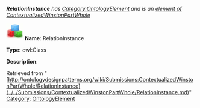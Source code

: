 ___RelationInstance__ has [Category:OntologyElement](../../Category/OntologyElement.md "Category:OntologyElement") and is an [element of](../../Property/ElementOf.md "Property:ElementOf") [ContextualizedWinstonPartWhole](../../Submissions/ContextualizedWinstonPartWhole.md "Submissions:ContextualizedWinstonPartWhole")_


  




[![Class](../../images/thumb/2/27/Class.gif/45px-Class.gif)](../../Image/Class.gif.md "Class")
__Name__: RelationInstance 


__Type:__ owl:Class 


__Description__: 





Retrieved from "[http://ontologydesignpatterns.org/wiki/Submissions:ContextualizedWinstonPartWhole/RelationInstance](../../Submissions/ContextualizedWinstonPartWhole/RelationInstance.md)"
 [Category](http://ontologydesignpatterns.org/wiki/Special:Categories "Special:Categories"): [OntologyElement](../../Category/OntologyElement.md "Category:OntologyElement")